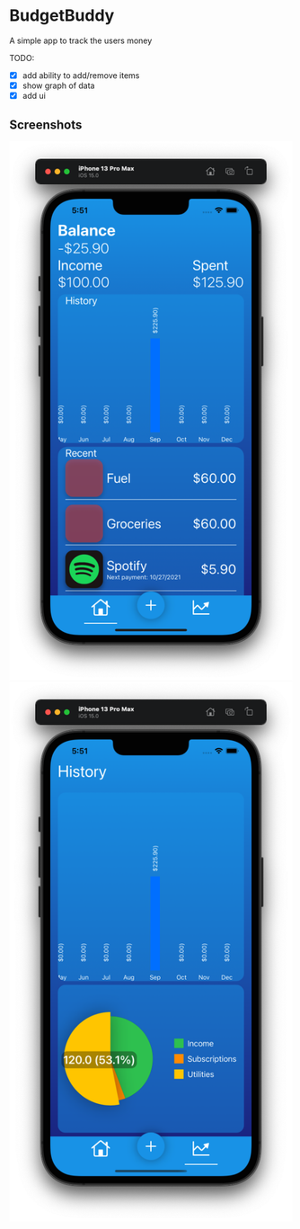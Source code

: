 # BudgetBuddy

A simple app to track the users money

TODO:
- [x] add ability to add/remove items
- [x] show graph of data
- [x] add ui

## Screenshots

![home view](./preview_pictures/home.png)
![home view](./preview_pictures/history.png)